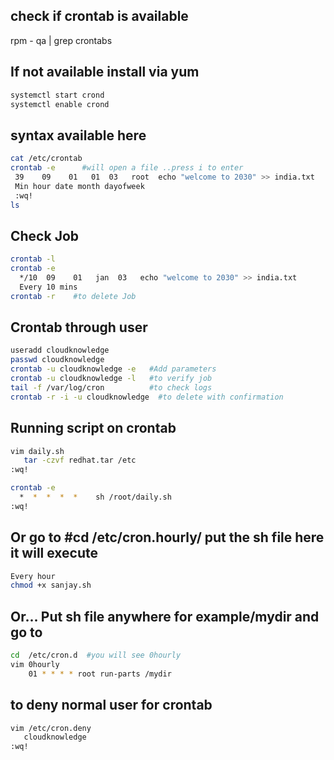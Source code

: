 ## check if crontab is available
rpm - qa | grep crontabs

## If not available install via yum
```sh
systemctl start crond
systemctl enable crond
```
## syntax available here
```sh
cat /etc/crontab 
crontab -e      #will open a file ..press i to enter
 39    09    01   01  03   root  echo "welcome to 2030" >> india.txt
 Min hour date month dayofweek
 :wq!
ls
```
## Check Job
```sh
crontab -l
crontab -e
  */10  09    01   jan  03   echo "welcome to 2030" >> india.txt
  Every 10 mins
crontab -r    #to delete Job
```
## Crontab through user
```sh
useradd cloudknowledge
passwd cloudknowledge
crontab -u cloudknowledge -e   #Add parameters
crontab -u cloudknowledge -l   #to verify job
tail -f /var/log/cron          #to check logs
crontab -r -i -u cloudknowledge  #to delete with confirmation
```

## Running script on crontab
```sh
vim daily.sh
   tar -czvf redhat.tar /etc
:wq!

crontab -e
  *  *  *  *  *    sh /root/daily.sh
:wq!
```
## Or go to #cd /etc/cron.hourly/ put the sh file here it will execute
```sh
Every hour
chmod +x sanjay.sh
```
## Or... Put sh file anywhere for example/mydir and go to
```sh
cd  /etc/cron.d  #you will see 0hourly
vim 0hourly
    01 * * * * root run-parts /mydir
```   
## to deny normal user for crontab
```sh
vim /etc/cron.deny
   cloudknowledge
:wq!
```
